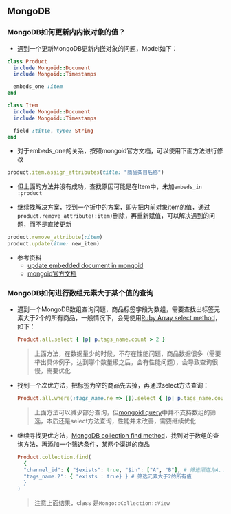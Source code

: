 ## MongoDB
### MongoDB如何更新内内嵌对象的值？

- 遇到一个更新MongoDB更新内嵌对象的问题，Model如下：

```ruby
class Product
  include Mongoid::Document
  include Mongoid::Timestamps

  embeds_one :item
end

class Item
  include Mongoid::Document
  include Mongoid::Timestamps

  field :title, type: String
end
```

- 对于embeds_one的关系，按照mongoid官方文档，可以使用下面方法进行修改
```ruby
product.item.assign_attributes(title: "商品条目名称")
```

- 但上面的方法并没有成功，查找原因可能是在Item中，未加`embeds_in :product`

- 继续找解决方案，找到一个折中的方案，即先把内前对象item的值，通过`product.remove_attribute(:item)`删除，再重新赋值，可以解决遇到的问题，而不是直接更新

```ruby
product.remove_attribute(:item)
product.update(itme: new_item)
```

- 参考资料
  - [update embedded document in mongoid](https://stackoverflow.com/questions/42331389/update-embedded-document-in-mongoid)
  - [mongoid官方文档](https://docs.mongodb.com/mongoid/current/tutorials/mongoid-documents/)



### MongoDB如何进行数组元素大于某个值的查询

- 遇到一个MongoDB数组查询问题，商品标签字段为数组，需要查找出标签元素大于2个的所有商品，一般情况下，会先使用[Ruby Array select method](https://apidock.com/ruby/Array/select)，如下：

  ```ruby
  Product.all.select { |p| p.tags_name.count > 2 }
  ```
  > 上面方法，在数据量少的时候，不存在性能问题，商品数据很多（需要举出具体例子，达到哪个数量级之后，会有性能问题），会导致查询很慢，需要优化

- 找到一个次优方法，把标签为空的商品先去掉，再通过select方法查询：

  ```ruby
  Product.all.where(:tags_name.ne => []).select { |p| p.tags_name.count > 2 }
  ```
  > 上面方法可以减少部分查询，但[mongoid query](https://mongoid.github.io/old/en/mongoid/docs/querying.html#queries)中并不支持数组的筛选，本质还是select方法查询，性能并未改善，需要继续优化

- 继续寻找更优方法，[MongoDB collection find method](https://docs.mongodb.com/manual/reference/method/db.collection.find/)，找到对于数组的查询方法，再添加一个筛选条件，某两个渠道的商品
  ```ruby
  Product.collection.find(
    {
    "channel_id": { "$exists": true, "$in": ["A", "B"], # 筛选渠道为A、B的所有值
    "tags_name.2": { "exists : true} } # 筛选元素大于2的所有值
    }
  )
  ```
  > 注意上面结果，class 是`Mongo::Collection::View`

